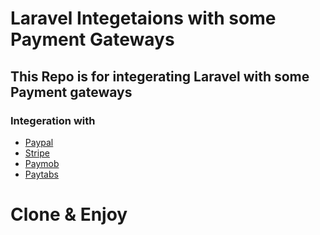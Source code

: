 
# Laravel Integetaions with some Payment Gateways

## This Repo is for integerating Laravel with some Payment gateways

### Integeration with

* [Paypal](https://developer.paypal.com/api/rest/)
* [Stripe](https://stripe.com/docs/api)
* [Paymob](https://docs.paymob.com/docs)
* [Paytabs](https://site.paytabs.com/en/pt2-documentation/)



# Clone & Enjoy

